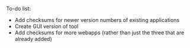 To-do list:

- Add checksums for newer version numbers of existing applications
- Create GUI version of tool
- Add checksums for more webapps (rather than just the three that are already added)
